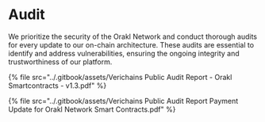 # Audit

We prioritize the security of the Orakl Network and conduct thorough audits for every update to our on-chain architecture. These audits are essential to identify and address vulnerabilities, ensuring the ongoing integrity and trustworthiness of our platform.

{% file src="../.gitbook/assets/Verichains Public Audit Report - Orakl Smartcontracts - v1.3.pdf" %}

{% file src="../.gitbook/assets/Verichains Public Audit Report Payment Update for Orakl Network Smart Contracts.pdf" %}
